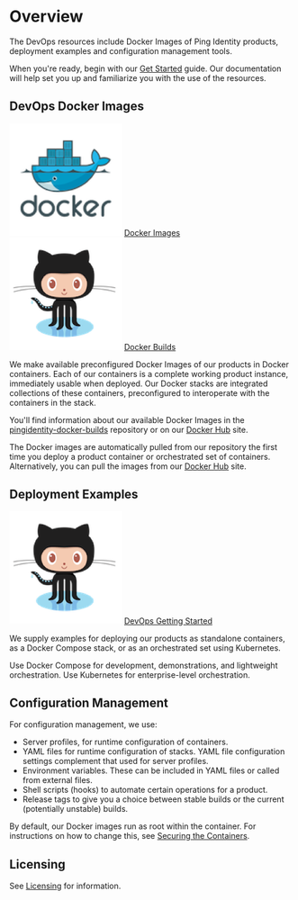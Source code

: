 # Overview

The DevOps resources include Docker Images of Ping Identity products, deployment examples and configuration management tools.

When you're ready, begin with our [Get Started](get-started/getStarted.md) guide. Our documentation will help set you up and familiarize you with the use of the resources.

## DevOps Docker Images

<div class="iconbox" onclick="window.open('https://hub.docker.com/u/pingidentity','');">
    <img class="assets" src="../images/docker-logo.png" />
    <span class="caption">
        <a class="assetlinks" href="https://hub.docker.com/u/pingidentity" target=”_blank”>Docker Images</a>
    </span>
</div>
<div class="iconbox">
    <img class="assets" src="../images/github-logo.png"/>
    <span class="caption">
        <a class="assetlinks" href="https://github.com/pingidentity/pingidentity-devops-docker-builds" target=”_blank”>Docker Builds</a>
    </span>
</div>

We make available preconfigured Docker Images of our products in Docker containers. Each of our containers is a complete working product instance, immediately usable when deployed. Our Docker stacks are integrated collections of these containers, preconfigured to interoperate with the containers in the stack.

You'll find information about our available Docker Images in the [pingidentity-docker-builds](https://github.com/pingidentity/pingidentity-docker-builds) repository or on our [Docker Hub](https://hub.docker.com/u/pingidentity/) site.

The Docker images are automatically pulled from our repository the first time you deploy a product container or orchestrated set of containers. Alternatively, you can pull the images from our [Docker Hub](https://hub.docker.com/u/pingidentity/) site.

## Deployment Examples

<div class="iconbox">
    <img class="assets" src="../images/github-logo.png"/>
    <span class="caption">
        <a class="assetlinks" href="https://github.com/pingidentity/pingidentity-devops-getting-started" target=”_blank”>DevOps Getting Started</a>
    </span>
</div>

We supply examples for deploying our products as standalone containers, as a Docker Compose stack, or as an orchestrated set using Kubernetes.

Use Docker Compose for development, demonstrations, and lightweight orchestration. Use Kubernetes for enterprise-level orchestration.

## Configuration Management

For configuration management, we use:

- Server profiles, for runtime configuration of containers.
- YAML files for runtime configuration of stacks. YAML file configuration settings complement that used for server profiles.
- Environment variables. These can be included in YAML files or called from external files.
- Shell scripts (hooks) to automate certain operations for a product.
- Release tags to give you a choice between stable builds or the current (potentially unstable) builds.

By default, our Docker images run as root within the container. For instructions on how to change this, see [Securing the Containers](how-to/secureContainers.md).

## Licensing

See [Licensing](license.md) for information.
